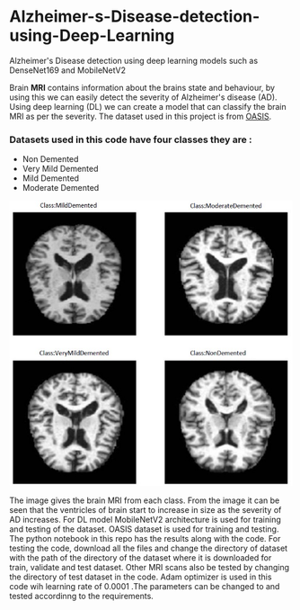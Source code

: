 # Alzheimer-s-Disease-detection-using-Deep-Learning
Alzheimer's Disease detection using deep learning models such as DenseNet169 and MobileNetV2

Brain **MRI** contains information about the brains state and behaviour, by using this we can easily detect the severity of Alzheimer's disease (AD). 
Using deep learning (DL) we can create a model that can classify the brain MRI as per the severity. The dataset used in this project is from [OASIS]((https://www.kaggle.com/datasets/ninadaithal/imagesoasis?resource=download)).
### Datasets used in this code have four classes they are : 
- Non Demented
- Very Mild Demented
- Mild Demented
- Moderate Demented

![Brain MRI indicating severity of AD. Top row images from left: Mild Demented, Moderate demented. Bottom row from left Very Mild Demented, Non Demented](https://github.com/spearpx/Alzheimer-s-Disease-detection-using-HOG-and-SVM-/blob/main/brainMRIclasses.jpg?raw=true)

The image gives the brain MRI from each class. From the image it can be seen that the ventricles of brain start to increase in size as the severity of AD increases.
For DL model MobileNetV2 architecture is used for training and testing of the dataset. OASIS dataset is used for training and testing. The python notebook in this repo has the results along with the code. 
For testing the code, download all the files and change the directory of dataset with the path of the directory of the dataset where it is downloaded for train, validate and test dataset. Other MRI scans also be tested by changing
the directory of test dataset in the code. Adam optimizer is used in this code wih learning rate of 0.0001 .The parameters can be changed to and tested accordinng to the requirements. 

